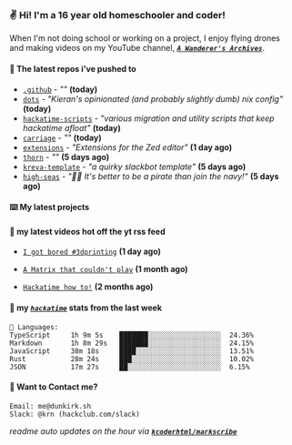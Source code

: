 ### ✌️ Hi! I'm a 16 year old homeschooler and coder!

When I'm not doing school or working on a project, I enjoy flying drones and making videos on my YouTube channel, [**_`A Wanderer's Archives`_**](https://youtube.com/@wanderer.archives).

#### 👷 The latest repos i've pushed to

- [`.github`](https://github.com/taciturnaxolotl/.github) - _""_ **(today)**
- [`dots`](https://github.com/taciturnaxolotl/dots) - _"Kieran's opinionated (and probably slightly dumb) nix config"_ **(today)**
- [`hackatime-scripts`](https://github.com/taciturnaxolotl/hackatime-scripts) - _"various migration and utility scripts that keep hackatime afloat"_ **(today)**
- [`carriage`](https://github.com/taciturnaxolotl/carriage) - _""_ **(today)**
- [`extensions`](https://github.com/zed-industries/extensions) - _"Extensions for the Zed editor"_ **(1 day ago)**
- [`thorn`](https://github.com/taciturnaxolotl/thorn) - _""_ **(5 days ago)**
- [`kreva-template`](https://github.com/taciturnaxolotl/kreva-template) - _"a quirky slackbot template"_ **(5 days ago)**
- [`high-seas`](https://github.com/hackclub/high-seas) - _"🏴‍☠️ It's better to be a pirate than join the navy!"_ **(5 days ago)**

#### ⌨️ My latest projects


#### 🍿 my latest videos hot off the yt rss feed

- [`I got bored #3dprinting`](https://www.youtube.com/watch?v=59f5n1NeItE) **(1 day ago)**

- [`A Matrix that couldn't play`](https://www.youtube.com/watch?v=NodwjZF7uZw) **(1 month ago)**

- [`Hackatime how to!`](https://www.youtube.com/watch?v=eKoD9yyr1To) **(2 months ago)**



#### 📡 my [_`hackatime`_](https://waka.hackclub.com) stats from the last week

```text
💾 Languages:
TypeScript     1h 9m 5s    ███████░░░░░░░░░░░░░░░░░░  24.36%
Markdown       1h 8m 29s   ███████░░░░░░░░░░░░░░░░░░  24.15%
JavaScript     38m 18s     ████░░░░░░░░░░░░░░░░░░░░░  13.51%
Rust           28m 24s     ███░░░░░░░░░░░░░░░░░░░░░░  10.02%
JSON           17m 27s     ██░░░░░░░░░░░░░░░░░░░░░░░  6.15%
```

#### 📮 Want to Contact me?

```text
Email: me@dunkirk.sh
Slack: @krn (hackclub.com/slack)
```

_readme auto updates on the hour via [**`kcoderhtml/markscribe`**](https://github.com/kcoderhtml/markscribe)_
